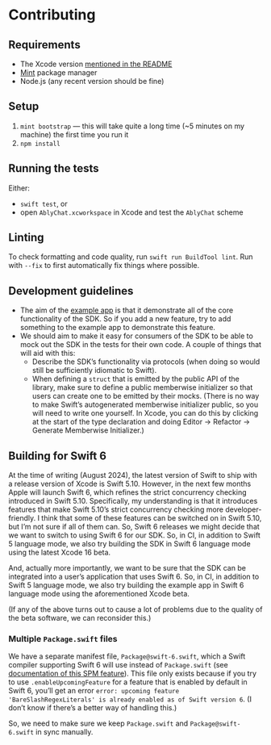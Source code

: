 # Contributing

## Requirements

- The Xcode version [mentioned in the README](./README.md#requirements)
- [Mint](https://github.com/yonaskolb/Mint) package manager
- Node.js (any recent version should be fine)

## Setup

1. `mint bootstrap` — this will take quite a long time (~5 minutes on my machine) the first time you run it
2. `npm install`

## Running the tests

Either:

- `swift test`, or
- open `AblyChat.xcworkspace` in Xcode and test the `AblyChat` scheme

## Linting

To check formatting and code quality, run `swift run BuildTool lint`. Run with `--fix` to first automatically fix things where possible.

## Development guidelines

- The aim of the [example app](README.md#example-app) is that it demonstrate all of the core functionality of the SDK. So if you add a new feature, try to add something to the example app to demonstrate this feature.
- We should aim to make it easy for consumers of the SDK to be able to mock out the SDK in the tests for their own code. A couple of things that will aid with this:
  - Describe the SDK’s functionality via protocols (when doing so would still be sufficiently idiomatic to Swift).
  - When defining a `struct` that is emitted by the public API of the library, make sure to define a public memberwise initializer so that users can create one to be emitted by their mocks. (There is no way to make Swift’s autogenerated memberwise initializer public, so you will need to write one yourself. In Xcode, you can do this by clicking at the start of the type declaration and doing Editor → Refactor → Generate Memberwise Initializer.)

## Building for Swift 6

At the time of writing (August 2024), the latest version of Swift to ship with a release version of Xcode is Swift 5.10. However, in the next few months Apple will launch Swift 6, which refines the strict concurrency checking introduced in Swift 5.10. Specifically, my understanding is that it introduces features that make Swift 5.10’s strict concurrency checking more developer-friendly. I think that some of these features can be switched on in Swift 5.10, but I’m not sure if all of them can. So, Swift 6 releases we might decide that we want to switch to using Swift 6 for our SDK. So, in CI, in addition to Swift 5 language mode, we also try building the SDK in Swift 6 language mode using the latest Xcode 16 beta.

And, actually more importantly, we want to be sure that the SDK can be integrated into a user’s application that uses Swift 6. So, in CI, in addition to Swift 5 language mode, we also try building the example app in Swift 6 language mode using the aforementioned Xcode beta.

(If any of the above turns out to cause a lot of problems due to the quality of the beta software, we can reconsider this.)

### Multiple `Package.swift` files

We have a separate manifest file, `Package@swift-6.swift`, which a Swift compiler supporting Swift 6 will use instead of `Package.swift` (see [documentation of this SPM feature](https://github.com/swiftlang/swift-package-manager/blob/74f06f8a7fd6b4c729e474dee34db66319d90759/Documentation/Usage.md#version-specific-manifest-selection)). This file only exists because if you try to use `.enableUpcomingFeature` for a feature that is enabled by default in Swift 6, you’ll get an error `error: upcoming feature 'BareSlashRegexLiterals' is already enabled as of Swift version 6`. (I don’t know if there’s a better way of handling this.)

So, we need to make sure we keep `Package.swift` and `Package@swift-6.swift` in sync manually.
